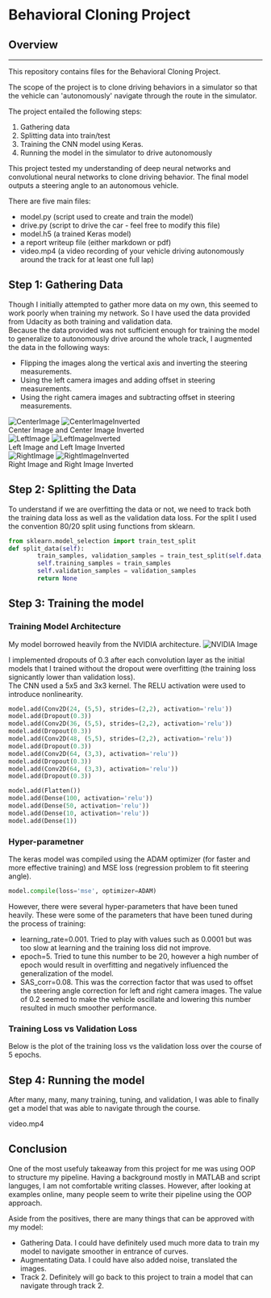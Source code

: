 # Behavioral Cloning Project

## Overview
---
This repository contains files for the Behavioral Cloning Project.

The scope of the project is to clone driving behaviors in a simulator so that the vehicle can 'autonomously' navigate through
the route in the simulator.  
  
The project entailed the following steps:
1. Gathering data
2. Splitting data into train/test
3. Training the CNN model using Keras.
4. Running the model in the simulator to drive autonomously

This project tested my understanding of deep neural networks and convolutional neural networks to clone driving behavior. The final model outputs a steering angle to an autonomous vehicle.

There are five main files: 
* model.py (script used to create and train the model)
* drive.py (script to drive the car - feel free to modify this file)
* model.h5 (a trained Keras model)
* a report writeup file (either markdown or pdf)
* video.mp4 (a video recording of your vehicle driving autonomously around the track for at least one full lap)

## Step 1: Gathering Data
Though I initially attempted to gather more data on my own, this seemed to work poorly when training my network. So I have used the data provided from Udacity as both training and validation data.  
Because the data provided was not sufficient enough for training the model to generalize to autonomously drive around the whole track, I augmented the data in the following ways:
* Flipping the images along the vertical axis and inverting the steering measurements.
* Using the left camera images and adding offset in steering measurements.
* Using the right camera images and subtracting offset in steering measurements.

![CenterImage](images/center.png "Center") ![CenterImageInverted](images/center_inverted.png "Center Image Inverted")  
Center Image and Center Image Inverted <br/>
![LeftImage](images/left.png "Left Image") ![LeftImageInverted](images/left_inverted.png "Left Image Inverted")  
Left Image and Left Image Inverted <br/>
![RightImage](images/right.png "Right Image") ![RightImageInverted](images/right_inverted.png "Right Image Inverted")  
Right Image and Right Image Inverted <br/>

## Step 2: Splitting the Data
To understand if we are overfitting the data or not, we need to track both the training data loss as well as the validation data loss. For the split I used the convention 80/20 split using functions from sklearn.  
```python
from sklearn.model_selection import train_test_split
def split_data(self):
        train_samples, validation_samples = train_test_split(self.data, test_size=0.2)
        self.training_samples = train_samples
        self.validation_samples = validation_samples
        return None
```
## Step 3: Training the model
### Training Model Architecture
My model borrowed heavily from the NVIDIA architecture. 
![NVIDIA Image](images/NVIDIA.png "NVIDIA Architecture Image") 

I implemented dropouts of 0.3 after each convolution layer as the initial models that I trained without the dropout were overfitting (the training loss signicantly lower than validation loss).  
The CNN used a 5x5 and 3x3 kernel. The RELU activation were used to introduce nonlinearity.
```python
model.add(Conv2D(24, (5,5), strides=(2,2), activation='relu'))
model.add(Dropout(0.3))
model.add(Conv2D(36, (5,5), strides=(2,2), activation='relu'))
model.add(Dropout(0.3))
model.add(Conv2D(48, (5,5), strides=(2,2), activation='relu'))
model.add(Dropout(0.3))
model.add(Conv2D(64, (3,3), activation='relu'))
model.add(Dropout(0.3))
model.add(Conv2D(64, (3,3), activation='relu'))
model.add(Dropout(0.3))

model.add(Flatten())
model.add(Dense(100, activation='relu'))
model.add(Dense(50, activation='relu'))
model.add(Dense(10, activation='relu'))
model.add(Dense(1))
```
### Hyper-parametner 
The keras model was compiled using the ADAM optimizer (for faster and more effective training) and MSE loss (regression problem to fit steering angle).
``` python
model.compile(loss='mse', optimizer=ADAM)
```
However, there were several hyper-parameters that have been tuned heavily.
These were some of the parameters that have been tuned during the process of training:
* learning_rate=0.001. Tried to play with values such as 0.0001 but was too slow at learning and the training loss did not improve.
* epoch=5. Tried to tune this number to be 20, however a high number of epoch would result in overfitting and negatively influenced the generalization of the model.
* SAS_corr=0.08. This was the correction factor that was used to offset the steering angle correction for left and right camera images. The value of 0.2 seemed to make the vehicle oscillate and lowering this number resulted in much smoother performance.

### Training Loss vs Validation Loss
Below is the plot of the training loss vs the validation loss over the course of 5 epochs.

## Step 4: Running the model
After many, many, many training, tuning, and validation, I was able to finally get a model that was able to navigate through the course.

video.mp4

## Conclusion
One of the most usefuly takeaway from this project for me was using OOP to structure my pipeline. Having a background mostly in MATLAB and script languges, I am not comfortable writing classes. However, after looking at examples online, many people seem to write their pipeline using the OOP approach.
  
Aside from the positives, there are many things that can be approved with my model:
* Gathering Data. I could have definitely used much more data to train my model to navigate smoother in entrance of curves.
* Augmentating Data. I could have also added noise, translated the images.
* Track 2. Definitely will go back to this project to train a model that can navigate through track 2.

